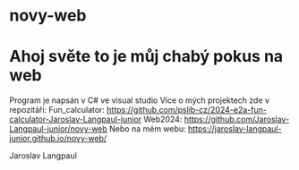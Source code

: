 # novy-web
# Ahoj světe to je můj chabý pokus na web
Program je napsán v C# ve visual studio Více o mých projektech zde v repozitáři:
Fun_calculator:
https://github.com/pslib-cz/2024-e2a-fun-calculator-Jaroslav-Langpaul-junior
Web2024:
https://github.com/Jaroslav-Langpaul-junior/novy-web
Nebo na mém webu:
https://jaroslav-langpaul-junior.github.io/novy-web/

Jaroslav Langpaul
